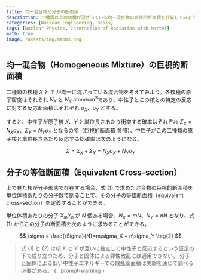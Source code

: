```yaml
---
title: 均一混合物と分子の断面積
description: 二種類以上の核種が混ざっている均一混合物の巨視的断面積を計算してみよう。
categories: [Nuclear Engineering, Basis]
tags: [Nuclear Physics, Interaction of Radiation with Matter]
math: true
image: /assets/img/atoms.png
---
```

## 均一混合物（Homogeneous Mixture）の巨視的断面積
二種類の核種 $X$ と $Y$ が均一に混ざっている混合物を考えてみよう。各核種の原子密度はそれぞれ $N_X$ と $N_Y$ $\text{atom/cm}^3$であり、中性子とこの核との特定の反応に対する反応断面積はそれぞれ $\sigma_X$、$\sigma_Y$ とする。

すると、中性子が原子核 $X$、$Y$ と単位長さあたり衝突する確率はそれぞれ $\Sigma_X=N_X\sigma_X$、$\Sigma_Y=N_Y\sigma_Y$ となるので（[巨視的断面積](/posts/Neutron-Interactions-and-Cross-sections/#巨視的断面積macroscopic-cross-section) 参照）、中性子がこの二種類の原子核と単位長さあたり反応する総確率は次のようになる。

$$ \Sigma = \Sigma_X + \Sigma_Y = N_X\sigma_X + N_Y\sigma_Y \tag{1}$$

## 分子の等価断面積（Equivalent Cross-section）
上で見た核が分子形態で存在する場合、式 (1) で求めた混合物の巨視的断面積を単位体積あたりの分子数で割ることで、その分子の等価断面積（equivalent cross-section）を定義することができる。

単位体積あたりの分子 $X_mY_n$ が $N$ 個ある場合、$N_X=mN$、$N_Y=nN$ となり、式 (1) からこの分子の断面積を次のように求めることができる。

$$ \sigma = \frac{\Sigma}{N}=m\sigma_X + n\sigma_Y \tag{2} $$

> 式 (1) と (2) は核 $X$ と $Y$ が互いに独立して中性子と反応するという仮定の下で成り立つため、分子と固体による弾性散乱には適用できない。
> 分子と固体による低い中性子エネルギーでの散乱断面積は実験を通じて調べる必要がある。
{: .prompt-warning }
